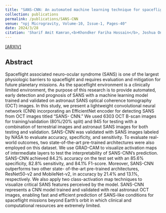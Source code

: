 ```yaml
---
title: "SANS-CNN: An automated machine learning technique for spaceflight associated neuro-ocular syndrome with astronaut imaging data"
collection: publications
permalink: /publications/SANS-CNN
venue: "npj Microgravity, Volume-10, Issue-1, Pages-40"
date: 2024/3/28
citation: 'Sharif Amit Kamran,<b>Khondker Fariha Hossain</b>, Joshua Ong, Nasif Zaman, Ethan Waisberg, Phani Paladugu, Andrew G Lee, Alireza Tavakkoli'
---
```

[[ARXIV]](https://www.nature.com/articles/s41526-024-00364-w.pdf)

## Abstract
Spaceflight associated neuro-ocular syndrome (SANS) is one of the largest physiologic barriers to
spaceflight and requires evaluation and mitigation for future planetary missions. As the spaceflight
environment is a clinically limited environment, the purpose of this research is to provide automated, early
detection and prognosis of SANS with a machine learning model trained and validated on astronaut SANS
optical coherence tomography (OCT) images. In this study, we present a lightweight convolutional neural
network (CNN) incorporating an EfficientNet encoder for detecting SANS from OCT images titled “SANS-
CNN.” We used 6303 OCT B-scan images for training/validation (80%/20% split) and 945 for testing with a
combination of terrestrial images and astronaut SANS images for both testing and validation. SANS-CNN
was validated with SANS images labeled by NASA to evaluate accuracy, specificity, and sensitivity. To
evaluate real-world outcomes, two state-of-the-art pre-trained architectures were also employed on this
dataset. We use GRAD-CAM to visualize activation maps of intermediate layers to test the interpretability
of SANS-CNN’s prediction. SANS-CNN achieved 84.2% accuracy on the test set with an 85.6%
specificity, 82.8% sensitivity, and 84.1% F1-score. Moreover, SANS-CNN outperforms two other state-
of-the-art pre-trained architectures, ResNet50-v2 and MobileNet-v2, in accuracy by 21.4% and 13.1%,
respectively. We also apply two class-activation map techniques to visualize critical SANS features
perceived by the model. SANS-CNN represents a CNN model trained and validated with real astronaut
OCT images, enabling fast and efficient prediction of SANS-like conditions for spaceflight missions
beyond Earth’s orbit in which clinical and computational resources are extremely limited.